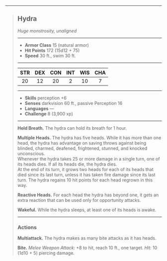 ***
> ## Hydra
> *Huge monstrosity, unaligned*
> 
> ***
> 
> - **Armor Class** 15 (natural armor)
> - **Hit Points** 172 (15d12 + 75)
> - **Speed** 30 ft., swim 30 ft.
> 
> ***
> 
> |STR|DEX|CON|INT|WIS|CHA|
> |:---:|:---:|:---:|:---:|:---:|:---:|
> |20|12|20|2|10|7|
> 
> ***
> 
> - **Skills** perception +6
> - **Senses** darkvision 60 ft., passive Perception 16
> - **Languages** —
> - **Challenge** 8 (3,900 xp)
> 
> ***
> 
> **Hold Breath.** The hydra can hold its breath for 1 hour.
> 
> **Multiple Heads.** The hydra has five heads. While it has more than one head, the hydra has advantage on saving throws against being blinded, charmed, deafened, frightened, stunned, and knocked unconscious.  
> Whenever the hydra takes 25 or more damage in a single turn, one of its heads dies. If all its heads die, the hydra dies.  
> At the end of its turn, it grows two heads for each of its heads that died since its last turn, unless it has taken fire damage since its last turn. The hydra regains 10 hit points for each head regrown in this way.
> 
> **Reactive Heads.** For each head the hydra has beyond one, it gets an extra reaction that can be used only for opportunity attacks.
> 
> **Wakeful.** While the hydra sleeps, at least one of its heads is awake.
> 
> ***
> 
> ### Actions
> **Multiattack.** The hydra makes as many bite attacks as it has heads.
> 
> **Bite.** *Melee Weapon Attack:* +8 to hit, reach 10 ft., one target. *Hit:* 10 (1d10 + 5) piercing damage.